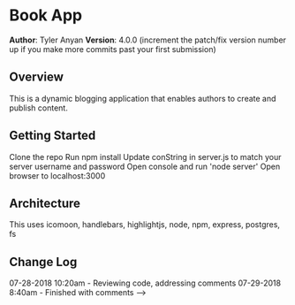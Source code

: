 # Book App

**Author**: Tyler Anyan
**Version**: 4.0.0 (increment the patch/fix version number up if you make more commits past your first submission)

## Overview
<!-- Provide a high level overview of what this application is and why you are building it, beyond the fact that it's an assignment for a Code Fellows 301 class. (i.e. What's your problem domain?) -->
This is a dynamic blogging application that enables authors to create and publish content.

## Getting Started
<!-- What are the steps that a user must take in order to build this app on their own machine and get it running? -->
Clone the repo
Run npm install
Update conString in server.js to match your server username and password
Open console and run 'node server'
Open browser to localhost:3000

## Architecture
<!-- Provide a detailed description of the application design. What technologies (languages, libraries, etc) you're using, and any other relevant design information. -->
This uses icomoon, handlebars, highlightjs, node, npm, express, postgres, fs

## Change Log
<!-- Use this are to document the iterative changes made to your application as each feature is successfully implemented. Use time stamps. Here's an examples:

01-01-2001 4:59pm - Application now has a fully-functional express server, with GET and POST routes for the book resource.

## Credits and Collaborations
<!-- Give credit (and a link) to other people or resources that helped you build this application. -->
07-28-2018 10:20am - Reviewing code, addressing comments 
07-29-2018 8:40am - Finished with comments 
-->